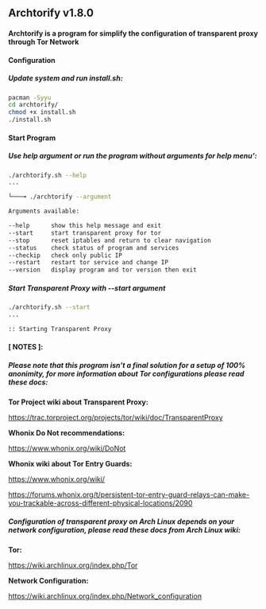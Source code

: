 ## Archtorify v1.8.0

#### Archtorify is a program for simplify the configuration of transparent proxy through Tor Network




#### Configuration

##### Update system and run install.sh:
```bash
pacman -Syyu
cd archtorify/
chmod +x install.sh
./install.sh
```




#### Start Program

##### Use help argument or run the program without arguments for help menu':
```bash
./archtorify.sh --help
...

└───╼ ./archtorify --argument

Arguments available:

--help      show this help message and exit
--start     start transparent proxy for tor
--stop      reset iptables and return to clear navigation
--status    check status of program and services
--checkip   check only public IP
--restart   restart tor service and change IP
--version   display program and tor version then exit

```


##### Start Transparent Proxy with --start argument
```bash
./archtorify.sh --start
...

:: Starting Transparent Proxy

```




#### [ NOTES ]:

##### Please note that this program isn't a final solution for a setup of 100% anonimity, for more information about Tor configurations please read these docs:

**Tor Project wiki about Transparent Proxy:** 

https://trac.torproject.org/projects/tor/wiki/doc/TransparentProxy


**Whonix Do Not recommendations:** 

https://www.whonix.org/wiki/DoNot


**Whonix wiki about Tor Entry Guards:**

https://www.whonix.org/wiki/<Tor id="Non-Persistent_Entry_Guards"></Tor>

https://forums.whonix.org/t/persistent-tor-entry-guard-relays-can-make-you-trackable-across-different-physical-locations/2090




##### Configuration of transparent proxy on Arch Linux depends on your network configuration, please read these docs from Arch Linux wiki: 

**Tor:** 

https://wiki.archlinux.org/index.php/Tor

**Network Configuration:** 

https://wiki.archlinux.org/index.php/Network_configuration

